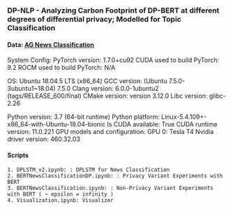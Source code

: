### DP-NLP - Analyzing Carbon Footprint of DP-BERT at different degrees of differential privacy; Modelled for Topic Classification
#### Data: [AG News Classification](https://www.kaggle.com/amananandrai/ag-news-classification-dataset?select=train.csv)
System Config: 
PyTorch version: 1.7.0+cu92
CUDA used to build PyTorch: 9.2
ROCM used to build PyTorch: N/A

OS: Ubuntu 18.04.5 LTS (x86_64)
GCC version: (Ubuntu 7.5.0-3ubuntu1~18.04) 7.5.0
Clang version: 6.0.0-1ubuntu2 (tags/RELEASE_600/final)
CMake version: version 3.12.0
Libc version: glibc-2.26

Python version: 3.7 (64-bit runtime)
Python platform: Linux-5.4.109+-x86_64-with-Ubuntu-18.04-bionic
Is CUDA available: True
CUDA runtime version: 11.0.221
GPU models and configuration: GPU 0: Tesla T4
Nvidia driver version: 460.32.03

#### Scripts 
```
1. DPLSTM_v2.ipynb: : DPLSTM for News Classification
2. BERTNewsClassificationDP.ipynb: : Privacy Variant Experiments with BERT
3. BERTNewsClassification.ipynb: : Non-Privacy Variant Experiments with BERT ( ~ epsilon = infinity ) 
4. Visualization.ipynb: Visualizer 
```
